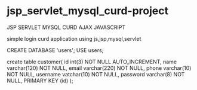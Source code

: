 # jsp_servlet_mysql_curd-project
JSP SERVLET MYSQL CURD AJAX JAVASCRIPT

simple login curd application using js,jsp,mysql,servlet



CREATE DATABASE 'users';
USE users;

create table customer(
 id  int(3) NOT NULL AUTO_INCREMENT,
 name varchar(120) NOT NULL,
 email varchar(220) NOT NULL,
 phone varchar(10) NOT NULL,
 username vatchar(10) NOT NULL,
 password varchar(8) NOT NULL,
 PRIMARY KEY (id)
);
